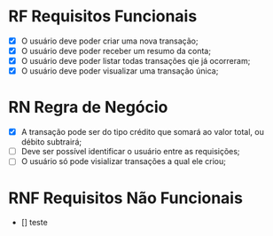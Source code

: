 # RF Requisitos Funcionais

- [x] O usuário deve poder criar uma nova transação;
- [x] O usuário deve poder receber um resumo da conta;
- [x] O usuário deve poder listar todas transações qie já ocorreram;
- [x] O usuário deve poder visualizar uma transação única;

# RN Regra de Negócio

- [x] A transação pode ser do tipo crédito que somará ao valor total, ou débito subtrairá;
- [ ] Deve ser possível identificar o usuário entre as requisições;
- [ ] O usuário só pode visializar transações a qual ele criou;

# RNF Requisitos Não Funcionais

- [] teste
